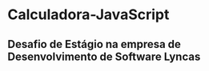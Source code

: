 # Calculadora-JavaScript

<h2>Desafio de Estágio na empresa de Desenvolvimento de Software Lyncas</h2>
